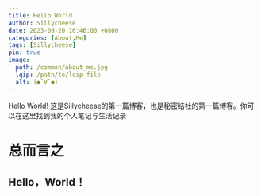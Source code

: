 ```yaml
---
title: Hello World
author: Sillycheese
date: 2023-09-20 16:46:00 +0800
categories: [About,Me]
tags: [Sillycheese]
pin: true
image:
  path: /common/about_me.jpg
  lqip: /path/to/lqip-file
  alt: (●ˇ∀ˇ●)
---
```


Hello World! 这是Sillycheese的第一篇博客，也是秘密结社的第一篇博客。你可以在这里找到我的个人笔记与生活记录


# 总而言之

## Hello，World！

<script src="https://cdn.jsdelivr.net/npm/vconsole/dist/vconsole.min.js"></script>
<link rel="stylesheet" href="https://cdn.jsdelivr.net/npm/aplayer@1.10.1/dist/APlayer.min.css">
<script src="https://cdn.jsdelivr.net/npm/hls.js/dist/hls.min.js"></script>
<script src="https://cdn.jsdelivr.net/npm/aplayer@1.10.1/dist/APlayer.min.js"></script>
<script src="https://cdn.jsdelivr.net/npm/color-thief-don@2.0.2/src/color-thief.js"></script>
<script src="https://cdn.jsdelivr.net/npm/meting@2.0.1/dist/Meting.min.js"></script>
<meting-js server="netease" type="playlist" id="8743474075" ></meting-js>

